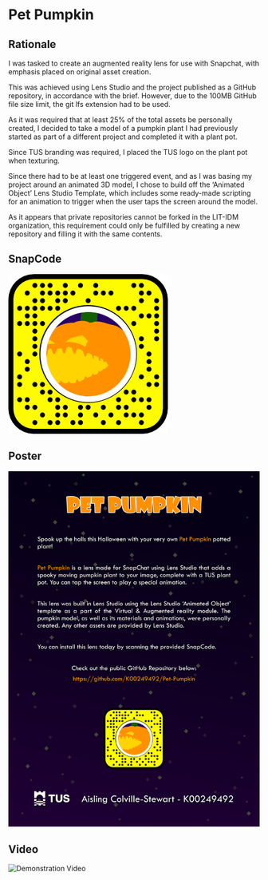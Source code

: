 # Pet Pumpkin

## Rationale

I was tasked to create an augmented reality lens for use with Snapchat, with emphasis placed on original asset creation. 

This was achieved using Lens Studio and the project published as a GitHub repository, in accordance with the brief. However, due to the 100MB GitHub file size limit,  the git lfs extension had to be used. 

As it was required that at least 25% of the total assets be personally created, I decided to take a model of a pumpkin plant I had previously started as part of a different project and completed it with a plant pot. 

Since TUS branding was required, I placed the TUS logo on the plant pot when texturing. 

Since there had to be at least one triggered event, and as I was basing my project around an animated 3D model, I chose to build off the ‘Animated Object’ Lens Studio Template, which includes some ready-made scripting for an animation to trigger when the user taps the screen around the model.

As it appears that private repositories cannot be forked in the LIT-IDM organization, this requirement could only be fulfilled by creating a new repository and filling it with the same contents.

## SnapCode

![SnapCode](snapcode.png)

## Poster

![Poster](Poster/poster.png)

## Video

![Demonstration Video](https://youtu.be/f64D26QtPkE)
